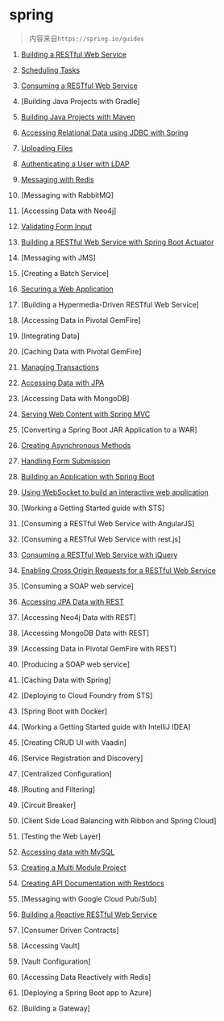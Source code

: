 # spring

>内容来自`https://spring.io/guides`

1. [Building a RESTful Web Service](md/1.md)

2. [Scheduling Tasks](md/2.md)

3. [Consuming a RESTful Web Service](md/3.md)

4. [Building Java Projects with Gradle]

5. [Building Java Projects with Maven](md/5.md)

6. [Accessing Relational Data using JDBC with Spring](md/6.md)

7. [Uploading Files](md/7.md)

8. [Authenticating a User with LDAP ](md/8.md)

9.  [Messaging with Redis](md/9.md)

10. [Messaging with RabbitMQ]

11. [Accessing Data with Neo4j]

12. [Validating Form Input](md/12.md)

13. [Building a RESTful Web Service with Spring Boot Actuator](md/13.md)

14. [Messaging with JMS]

15. [Creating a Batch Service]

16. [Securing a Web Application](md/16.md)

17. [Building a Hypermedia-Driven RESTful Web Service]

18. [Accessing Data in Pivotal GemFire]

19. [Integrating Data]

20. [Caching Data with Pivotal GemFire]

21. [Managing Transactions](md/21.md)

22. [Accessing Data with JPA](md/22.md)

23. [Accessing Data with MongoDB]

24. [Serving Web Content with Spring MVC](md/24.md)

25. [Converting a Spring Boot JAR Application to a WAR]

26. [Creating Asynchronous Methods](md/26.md)

27. [Handling Form Submission](md/27.md)

28. [Building an Application with Spring Boot](md/28.md)

29. [Using WebSocket to build an interactive web application](md/29.md)

30. [Working a Getting Started guide with STS]

31. [Consuming a RESTful Web Service with AngularJS]

32. [Consuming a RESTful Web Service with rest.js]

33. [Consuming a RESTful Web Service with jQuery](md/33.md)

34. [Enabling Cross Origin Requests for a RESTful Web Service](md/34.md)

35. [Consuming a SOAP web service]

36. [Accessing JPA Data with REST](md/36.md)

37. [Accessing Neo4j Data with REST]

38. [Accessing MongoDB Data with REST]

39. [Accessing Data in Pivotal GemFire with REST]

40. [Producing a SOAP web service]

41. [Caching Data with Spring]

42. [Deploying to Cloud Foundry from STS]

43. [Spring Boot with Docker]

44. [Working a Getting Started guide with IntelliJ IDEA]

45. [Creating CRUD UI with Vaadin]

46. [Service Registration and Discovery]

47. [Centralized Configuration]

48. [Routing and Filtering]

49. [Circuit Breaker]

50. [Client Side Load Balancing with Ribbon and Spring Cloud]

51. [Testing the Web Layer]

52. [Accessing data with MySQL](md/52.md)

53. [Creating a Multi Module Project](md/53.md)

54. [Creating API Documentation with Restdocs](md/54.md)

55. [Messaging with Google Cloud Pub/Sub]

56. [Building a Reactive RESTful Web Service](md/56.md)

57. [Consumer Driven Contracts]

58. [Accessing Vault]

59. [Vault Configuration]

60. [Accessing Data Reactively with Redis]

61. [Deploying a Spring Boot app to Azure]

62. [Building a Gateway]










